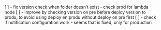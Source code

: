[ ] - fix version check when folder doesn't exist - check prod for lambda node
[ ] - improve by checking version on pre before deploy version to produ, to avoid using deploy en produ without deploy on pre first
[ ] - check if notification configuration work - seems that is fixed, only for production